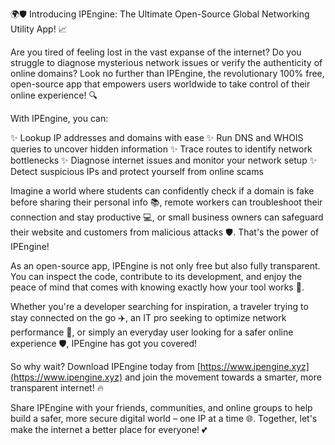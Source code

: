 🌍🛡️ Introducing IPEngine: The Ultimate Open-Source Global Networking Utility App! 📈

Are you tired of feeling lost in the vast expanse of the internet? Do you struggle to diagnose mysterious network issues or verify the authenticity of online domains? Look no further than IPEngine, the revolutionary 100% free, open-source app that empowers users worldwide to take control of their online experience! 🔍

With IPEngine, you can:

✨ Lookup IP addresses and domains with ease
✨ Run DNS and WHOIS queries to uncover hidden information
✨ Trace routes to identify network bottlenecks
✨ Diagnose internet issues and monitor your network setup
✨ Detect suspicious IPs and protect yourself from online scams

Imagine a world where students can confidently check if a domain is fake before sharing their personal info 📚, remote workers can troubleshoot their connection and stay productive 💻, or small business owners can safeguard their website and customers from malicious attacks 🛡️. That's the power of IPEngine!

As an open-source app, IPEngine is not only free but also fully transparent. You can inspect the code, contribute to its development, and enjoy the peace of mind that comes with knowing exactly how your tool works 🔧.

Whether you're a developer searching for inspiration, a traveler trying to stay connected on the go ✈️, an IT pro seeking to optimize network performance 💪, or simply an everyday user looking for a safer online experience 🛡️, IPEngine has got you covered!

So why wait? Download IPEngine today from [https://www.ipengine.xyz](https://www.ipengine.xyz) and join the movement towards a smarter, more transparent internet! 🔥

Share IPEngine with your friends, communities, and online groups to help build a safer, more secure digital world – one IP at a time 🌐. Together, let's make the internet a better place for everyone! 💕